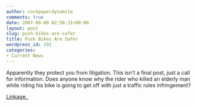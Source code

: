 ```yaml
---
author: rockpaperdynamite
comments: true
date: 2007-08-08 02:58:31+00:00
layout: post
slug: push-bikes-are-safer
title: Push Bikes Are Safer
wordpress_id: 291
categories:
- Current News
---
```


Apparently they protect you from litigation. This isn't a final post, just a call for information. Does anyone know why the rider who killed an elderly man while riding his bike is going to get off with just a traffic rules infringement?

[Linkage. ](http://www.abc.net.au/news/stories/2007/08/08/1999477.htm)
